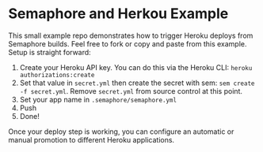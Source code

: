 # Semaphore and Herkou Example

This small example repo demonstrates how to trigger Heroku deploys
from Semaphore builds. Feel free to fork or copy and paste from this
example. Setup is straight forward:

1. Create your Heroku API key. You can do this via the Heroku CLI:
   `heroku authorizations:create`
2. Set that value in `secret.yml` then create the secret with sem:
   `sem create -f secret.yml`. Remove `secret.yml` from source control
   at this point.
3. Set your app name in `.semaphore/semaphore.yml`
4. Push
5. Done!

Once your deploy step is working, you can configure an automatic or
manual promotion to different Heroku applications.
